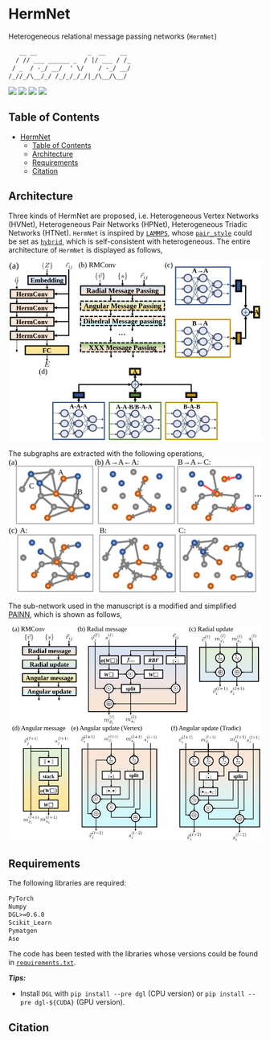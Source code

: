 # HermNet
Heterogeneous relational message passing networks (```HermNet```)
```
   __ __              _  __    __ 
  / // ___ ______ _  / |/ ___ / /_
 / _  / -_/ __/  ' \/    / -_/ __/
/_//_/\__/_/ /_/_/_/_/|_/\__/\__/ 
```

![](https://img.shields.io/badge/language-python-yellow)
[![](https://img.shields.io/badge/paper-PDF-orange)](https://arxiv.org/)
![](https://img.shields.io/github/stars/sakuraiiiii/HermNet?style=social)
![](https://img.shields.io/github/forks/sakuraiiiii/HermNet?style=social)

## Table of Contents

- [HermNet](#hermnet)
  - [Table of Contents](#table-of-contents)
  - [Architecture](#architecture)
  - [Requirements](#requirements)
  - [Citation](#citation)

## Architecture
Three kinds of HermNet are proposed, i.e. Heterogeneous Vertex Networks (HVNet), Heterogeneous Pair Networks (HPNet), Heterogeneous Triadic Networks (HTNet). `HermNet` is inspired by [`LAMMPS`](https://lammps.sandia.gov/), whose [`pair_style`](https://lammps.sandia.gov/doc/pairs.html) could be set as [`hybrid`](https://lammps.sandia.gov/doc/pair_hybrid.html), which is self-consistent with heterogeneous. The entire architecture of `HermNet` is displayed as follows,

![](./figs/arch.svg)

The subgraphs are extracted with the following operations, 
![](./figs/subgraph.svg)

The sub-network used in the manuscript is a modified and simplified [PAINN](https://arxiv.org/abs/2102.03150), which is shown as follows, 

![](./figs/subnetwork.svg)

## Requirements
The following libraries are required:
```
PyTorch
Numpy
DGL>=0.6.0
Scikit_Learn
Pymatgen
Ase
```
The code has been tested with the libraries whose versions could be found in [`requirements.txt`](./requirements.txt).

***Tips:***
* Install ```DGL``` with ```pip install --pre dgl``` (CPU version) or ```pip install --pre dgl-${CUDA}``` (GPU version).

## Citation